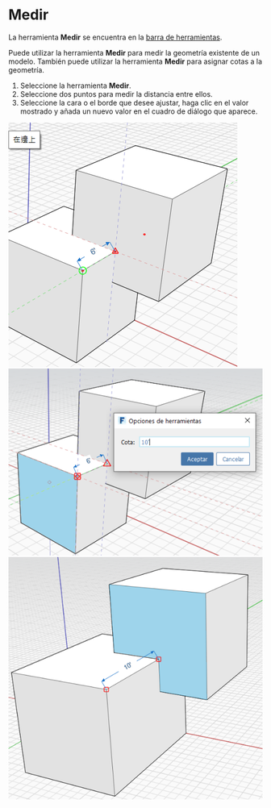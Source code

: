 # Medir

La herramienta **Medir** se encuentra en la [barra de herramientas](../formit-introduction/tool-bars.md).

Puede utilizar la herramienta **Medir** para medir la geometría existente de un modelo. También puede utilizar la herramienta **Medir** para asignar cotas a la geometría.

1. Seleccione la herramienta **Medir**.
2. Seleccione dos puntos para medir la distancia entre ellos.
3. Seleccione la cara o el borde que desee ajustar, haga clic en el valor mostrado y añada un nuevo valor en el cuadro de diálogo que aparece.

![](<../.gitbook/assets/measure (1).png>)\
![](<../.gitbook/assets/measure2 (1).png>)\
![](../.gitbook/assets/measure3.png)
